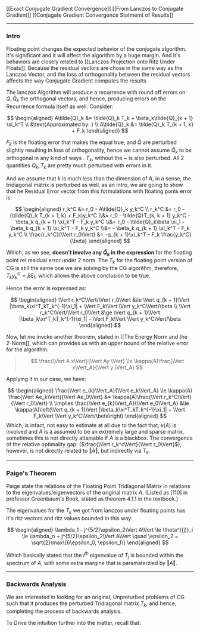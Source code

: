 [[Exact Conjugate Gradient Convergence]]
[[From Lanczos to Conjugate Gradient]]
[[Conjugate Gradient Convergence Statmemt of Results]]

---
### **Intro**

Floating point changes the expected behavior of the conjugate algorithm. It's significant and it will affect the algorithm by a huge margin. And it's behaviors are closely related to [[Lanczos Projection onto Ritz Under Floats]]. Because the residual vectors are chose in the same way as the Lanczos Vector, and the loss of orthogonality between the residual vectors affects the way Conjugate Gradient computes the results. 

The lanczos Algorithm will produce a recurrence with round off errors on: $Q, \tilde{Q}_k$ the orthogonal vectors, and hence, producing errors on the Recurrence formula itself as well. Consider: 

$$
\begin{aligned}
    A\tilde{Q}_k &= \tilde{Q}_k T_k + \beta_k\tilde{Q}_{k + 1} \xi_k^T
    \\
    &\text{Approximated by: }
    \\
    A\tilde{Q}_k &= \tilde{Q}_k T_{k + 1, k} + F_k
\end{aligned}
$$

$F_k$ is the floating error that makes the equal true, and $\tilde{Q}$ are perturbed slightly resulting in loss of orthogonality, hence we cannot assume $\tilde{Q}_k$ to be orthogonal in any kind of ways . $T_k$, without the ~ is also perturbed. All 2 quantities $Q_k, T_k$ are pretty much perturbed with errors in it. 

And we assume that $k$ is much less than the dimension of $A$, in a sense, the tridiagonal matrix is perturbed as well, as an intro, we are going to show that he Residual Error vector from this formulations with floating ponts error is: 

$$
\begin{aligned}
    r_k^C &= r_0 - A\tilde{Q}_k y_k^C
    \\
    r_k^C &= r_0 - (\tilde{Q}_k T_{k + 1, k} + F_k)y_k^C
    \\&= 
    r_0 - \tilde{Q}T_{k, k + 1} y_k^C - \beta_k q_{k + 1} \xi_k^T - F_k y_k^C
    \\&=
    r_0 - \tilde{Q}_k\beta \xi_1 - \beta_k q_{k + 1} \xi_k^T - F_k y_k^C
    \\&= 
    - \beta_k q_{k + 1} \xi_k^T - F_k y_k^C
    \\
    \frac{r_k^C}{\Vert r_0\Vert} &= 
    -q_{k + 1}\xi_k^T - F_k \frac{y_k^C}{\beta}
\end{aligned}
$$

Which, as we see, **doesn't involve any $\tilde{Q}_k$ in the expression** for the floating point rel residual error under 2 norm. The $T_k$ for the floating point version of CG is still the same one we are solving by the CG algorithm, therefore, $T_ky_k^C = \beta \xi_1$, which allows the above conclusion to be true. 

Hence the error is expressed as: 

$$
\begin{aligned}
    \Vert r_k^C\Vert/\Vert r_0\Vert &\le \Vert q_{k + 1}\Vert |\beta_k\xi^T_kT_k^{-1}\xi_1| + \Vert F_k\Vert \Vert y_k^C\Vert/\beta
    \\
    \Vert r_k^C\Vert/\Vert r_0\Vert &\ge 
    \Vert q_{k + 1}\Vert |\beta_k\xi^T_kT_k^{-1}\xi_1| - \Vert F_k\Vert \Vert y_k^C\Vert/\beta
\end{aligned}
$$

Now, let me invoke another theorem, stated in [[The Energy Norm and the 2-Norm]], which can provides us with an upper bound of the relative error for the algorithm. 

> $$
> \frac{\Vert A x\Vert}{\Vert Ay \Vert} \le \kappa(A)\frac{\Vert 
> x\Vert_A}{\Vert y \Vert_A}
> $$

Applying it in our case, we have: 

$$
\begin{aligned}
    \frac{\Vert e_{k}\Vert_A}{\Vert e_k\Vert_A} \le 
    \kappa(A) \frac{\Vert Ae_k\Vert}{\Vert Ae_0\Vert} &= 
    \kappa(A)\frac{\Vert r_k^C\Vert}{\Vert r_0\Vert}
    \\
    \implies 
    \frac{\Vert e_{k}\Vert_A}{\Vert e_0\Vert_A}
    &\le
    \kappa(A)\left(\Vert q_{k + 1}\Vert |\beta_k\xi^T_kT_k^{-1}\xi_1| + \Vert F_k\Vert \Vert y_k^C\Vert/\beta\right)
\end{aligned}
$$
Which, is infact, not easy to estimate at all due to the fact that, $\kappa(A)$ is involved and $A$ is a assumed to be an extremely large and sparse matrix, sometimes this is not directly attainable if $A$ is a blackbox. The convergence of the relative optimality gap: ($\frac{\Vert r_k^c\Vert}{\Vert r_0\Vert}$), however, is not directly related to $\Vert A\Vert$, but indirectly via $T_k$. 

---
### **Paige's Theorem**

Paige state the relations of the Floating Point Tridiagonal Matrix in relations to the eigenvalues/eigenvectors of the original matrix $A$. (Listed as [110] in professor Greenbaum's Book, stated as theorem 4.1.1 in the textbook.)

The eigenvalues for the $T_k$ we got from lanczos under floating points has it's ritz vectors and ritz values bounded in this way: 

$$
\begin{aligned}
    \lambda_1 - j^{5/2}\epsilon_2\Vert A\Vert 
    \le 
    \theta^{(j)}_i \le \lambda_n  + j^{5/2}\epsilon_2\Vert A\Vert
    \quad \epsilon_2 = \sqrt{2}\max\{6\epsilon_0, \epsilon_1\}
\end{aligned}
$$

Which basically stated that the $i^{th}$ eigenvalue of $T_j$ is bounded within the spectrum of $A$, with some extra margine that is paramaterzied by $\Vert A\Vert$. 


---
### **Backwards Analysis**

We are interested in looking for an original, Unpreturbed problems of CG such that it produces the perturbed Tridiagonal matrix $T_k$, and hence, completing the process of backwards analysis. 

To Drive the intuition further into the matter, recall that: 

